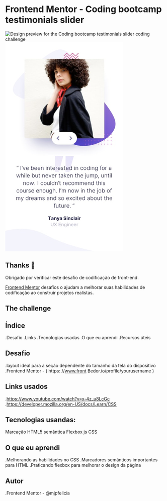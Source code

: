 # Frontend Mentor - Coding bootcamp testimonials slider


![Design preview for the Coding bootcamp testimonials slider coding challenge](./design/desktop-segign-slide-1.jpg)
![Design preview for the Coding bootcamp testimonials slider coding challenge](./design/mobile-design-slide-1.jpg)


## Thanks 👋


Obrigado por verificar este desafio de codificação de front-end.


[Frontend Mentor](https://www.frontendmentor.io) desafios o ajudam a melhorar suas habilidades de codificação ao construir projetos realistas.


## The challenge

## Índice
 .Desafio
 .Links
 .Tecnologias usadas
 .O que eu aprendi
 .Recursos úteis

 ## Desafio
 .layout ideal para a seção dependente do tamanho da tela do dispositivo
.Frontend Mentor - ( https: //www.front Bedor.io/profile/yourusername )

## Links usados
.https://www.youtube.com/watch?v=x-4z_u8LcGc
.https://developer.mozilla.org/en-US/docs/Learn/CSS

## Tecnologias usandas:
Marcação HTML5 semântica
Flexbox
js
CSS

## O que eu aprendi
.Melhorando as habilidades no CSS
.Marcadores semânticos importantes para HTML
.Praticando flexbox para melhorar o design da página

## Autor
.Frontend Mentor - @mjpfelicia


